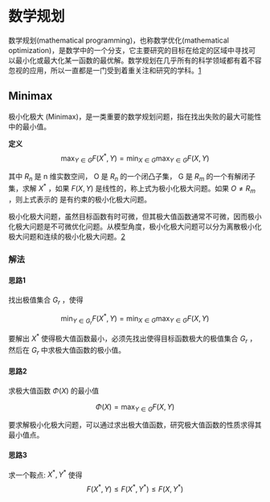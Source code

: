 # 数学规划

数学规划(mathematical programming)，也称数学优化(mathematical optimization)，是数学中的一个分支，它主要研究的目标在给定的区域中寻找可以最小化或最大化某一函数的最优解。数学规划在几乎所有的科学领域都有着不容忽视的应用，所以一直都是一门受到着重关注和研究的学科。[1]

## Minimax

极小化极大 (Minimax)，是一类重要的数学规划问题，指在找出失败的最大可能性中的最小值。

**定义**
$$
\max _{Y \in G} F\left(X^*, Y\right)=\min _{X \in G} \max _{Y \in G} F(X, Y)
$$

其中 $R_n$ 是 $\mathrm{n}$ 维实数空间， $\mathrm{O}$ 是 $R_n$ 的一个闭凸子集， $\mathrm{G}$ 是 $R_m$ 的一个有解闭子集，求解 $X^*$ ，如果 $F(X, Y)$ 是线性的，称上式为极小化极大问题。如果 $O \neq R_m$ ，则上式表示的 是有约束的极小化极大问题。

极小化极大问题，虽然目标函数有时可微，但其极大值函数通常不可微，因而极小化极大问题是不可微优化问题。从模型角度，极小化极大问题可以分为离散极小化极大问题和连续的极小化极大问题。[2]


### 解法

#### 思路1

找出极值集合 $G_r$ ，使得

$$
\min _{Y \in G_r} F\left(X^*, Y\right)=\min _{X \in G} \max _{Y \in G} F(X, Y)
$$

要解出 $X^*$ 使得极大值函数最小，必须先找出使得目标函数极大的极值集合 $G_r$ ，然后在 $G_r$ 中求极大值函数的极小值。

#### 思路2

求极大值函数 $\Phi(X)$ 的最小值

$$
\Phi(X)=\max _{Y \in G} F(X, Y)
$$

要求解极小化极大问题，可以通过求出极大值函数，研究极大值函数的性质求得其最小值点。

#### 思路3

求一个鞍点: $X^*, Y^*$ 使得
$$
F\left(X^*, Y\right) \leq F\left(X^*, Y^*\right) \leq F\left(X, Y^*\right)
$$

[1]: https://zhuanlan.zhihu.com/p/25064890
[2]: https://chengzhaoxi.xyz/5aed26f7.html
